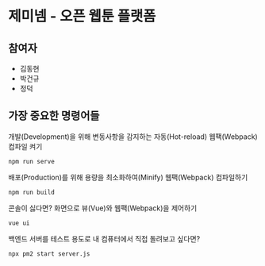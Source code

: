 # 제미넴 - 오픈 웹툰 플랫폼

## 참여자
* 김동현
* 박건규
* 정덕

## 가장 중요한 명령어들
개발(Development)을 위해 변동사항을 감지하는 자동(Hot-reload) 웹팩(Webpack) 컴파일 켜기
```
npm run serve
```
배포(Production)를 위해 용량을 최소화하여(Minify) 웹팩(Webpack) 컴파일하기
```
npm run build
```
콘솔이 싫다면? 화면으로 뷰(Vue)와 웹팩(Webpack)을 제어하기
```
vue ui
```
백엔드 서버를 테스트 용도로 내 컴퓨터에서 직접 돌려보고 싶다면?
```
npx pm2 start server.js
```